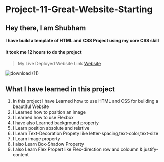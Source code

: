 # Project-11-Great-Website-Starting

## Hey there, I am Shubham

#### I have build a template of HTML and CSS Project using my core CSS skill
#### It took me 12 hours to do the project
> My Live Deployed Website Link [Website](https://luxury-lily-3b62a2.netlify.app)  

![download (11)](https://user-images.githubusercontent.com/101961231/182020606-4333d215-0026-4862-a81d-500ea956b0ab.png)

 ## What I have learned in this project

1. In this project I have Learned how to use HTML and CSS for building a beautiful Website  
2. I Learned how to position an image   
3. I Learned how to use Flexbox  
4. I have also Learned background property  
5. I Learn position absolute and relative  
6. I Learn Text-Decoration Propety like letter-spacing,text-color,text-size  
7. I Learn image property  
8. I also Learn Box-Shadow Property  
9. I also Learn Flex Propert like Flex-direction row and coloumn & justify-content